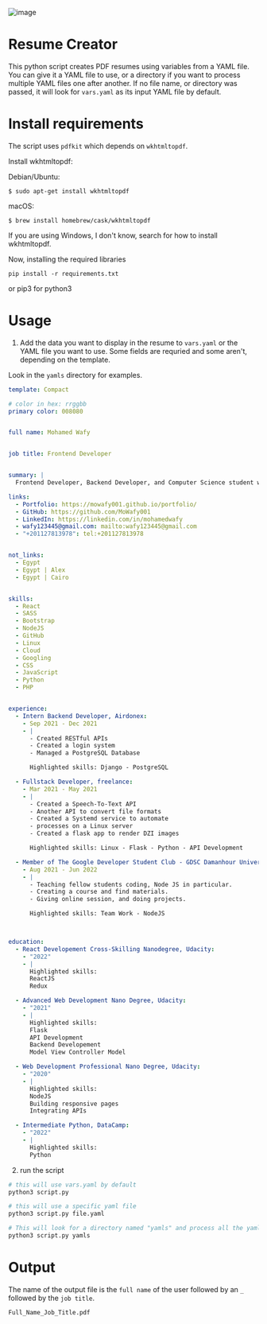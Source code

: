 ![image](https://user-images.githubusercontent.com/47895671/183772428-71ee41ec-d5dc-4219-90a9-f91f83a3dd1b.png)


# Resume Creator
This python script creates PDF resumes using variables from a YAML file. You can give it a YAML file to use, or a directory if you want to process multiple YAML files one after another. If no file name, or directory was passed, it will look for `vars.yaml` as its input YAML file by default.

# Install requirements
The script uses `pdfkit` which depends on `wkhtmltopdf`.

Install wkhtmltopdf:

Debian/Ubuntu:
```
$ sudo apt-get install wkhtmltopdf
```

macOS:
```
$ brew install homebrew/cask/wkhtmltopdf
```
If you are using Windows, I don't know, search for how to install wkhtmltopdf.

Now, installing the required libraries
```
pip install -r requirements.txt
```
or pip3 for python3

# Usage
1. Add the data you want to display in the resume to `vars.yaml` or the YAML file you want to use. Some fields are requried and some aren't, depending on the template.

Look in the `yamls` directory for examples.

```yaml
template: Compact

# color in hex: rrggbb
primary color: 008080


full name: Mohamed Wafy


job title: Frontend Developer


summary: |
  Frontend Developer, Backend Developer, and Computer Science student with experince with frontend and backend technologies, cloud, linux and teamwork.

links:
  - Portfolio: https://mowafy001.github.io/portfolio/
  - GitHub: https://github.com/MoWafy001
  - LinkedIn: https://linkedin.com/in/mohamedwafy
  - wafy123445@gmail.com: mailto:wafy123445@gmail.com
  - "+201127813978": tel:+201127813978


not_links:
  - Egypt
  - Egypt | Alex
  - Egypt | Cairo


skills:
  - React
  - SASS
  - Bootstrap
  - NodeJS
  - GitHub
  - Linux
  - Cloud
  - Googling
  - CSS
  - JavaScript
  - Python
  - PHP


experience:
  - Intern Backend Developer, Airdonex:
    - Sep 2021 - Dec 2021
    - |
      - Created RESTful APIs
      - Created a login system
      - Managed a PostgreSQL Database

      Highlighted skills: Django - PostgreSQL

  - Fullstack Developer, freelance:
    - Mar 2021 - May 2021
    - |
      - Created a Speech-To-Text API
      - Another API to convert file formats
      - Created a Systemd service to automate
      - processes on a Linux server
      - Created a flask app to render DZI images

      Highlighted skills: Linux - Flask - Python - API Development

  - Member of The Google Developer Student Club - GDSC Damanhour University:
    - Aug 2021 - Jun 2022
    - |
      - Teaching fellow students coding, Node JS in particular.
      - Creating a course and find materials.
      - Giving online session, and doing projects.

      Highlighted skills: Team Work - NodeJS



education:
  - React Developement Cross-Skilling Nanodegree, Udacity:
    - "2022"
    - |
      Highlighted skills:
      ReactJS
      Redux

  - Advanced Web Development Nano Degree, Udacity:
    - "2021"
    - |
      Highlighted skills:
      Flask
      API Development
      Backend Developement
      Model View Controller Model

  - Web Development Professional Nano Degree, Udacity:
    - "2020"
    - |
      Highlighted skills:
      NodeJS
      Building responsive pages
      Integrating APIs

  - Intermediate Python, DataCamp:
    - "2022"
    - |
      Highlighted skills:
      Python
```
2. run the script
```bash
# this will use vars.yaml by default
python3 script.py
```
```bash
# this will use a specific yaml file
python3 script.py file.yaml
```
```bash
# This will look for a directory named "yamls" and process all the yaml files in it, one by one
python3 script.py yamls
```

# Output
The name of the output file is the `full name` of the user followed by an `_` followed by the `job title`.
```
Full_Name_Job_Title.pdf
```
